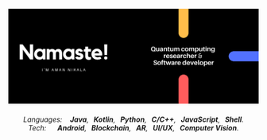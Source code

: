 

<p align="center">
    <img src="/namaste.png" alt="Namaste!"/>
    <h6 align="center">Languages:&nbsp &nbsp <strong>Java</strong>,<strong> &nbsp Kotlin</strong>,<strong> &nbsp Python</strong>,<strong> &nbsp C/C++</strong>,<strong> &nbsp JavaScript</strong>,<strong> &nbsp Shell</strong>.<br>Tech:&nbsp &nbsp <strong>&nbsp Android</strong>,<strong> &nbsp Blockchain</strong>,<strong> &nbsp AR</strong>,<strong> &nbsp UI/UX</strong>,<strong > &nbsp Computer Vision</strong>.</h6>
</p>

<!--
**amannirala13/amannirala13** is a ✨ _special_ ✨ repository because its `README.md` (this file) appears on your GitHub profile.

Here are some ideas to get you started:

- 🔭 I’m currently working on ...
- 🌱 I’m currently learning ...
- 👯 I’m looking to collaborate on ...
- 🤔 I’m looking for help with ...
- 💬 Ask me about ...
- 📫 How to reach me: ...
- 😄 Pronouns: ...
- ⚡ Fun fact: ...
-->
